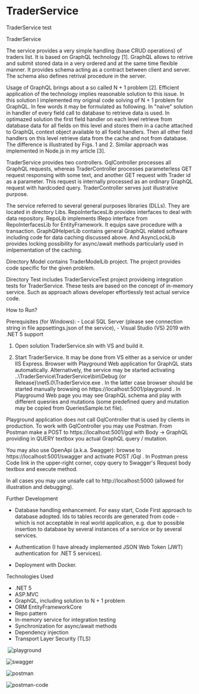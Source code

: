 # TraderService
TraderService test



TraderService

The service provides a very simple handling (base CRUD operations) of traders list.
It is based on GraphQL technology [1]. 
GraphQL allows to retrive and submit stored data in a very ordered and at the same time flexible manner.
It provides schema acting as a contract between client and server.
The schema also defines retrival procedure in the server.

Usage of GraphQL brings about a so called N + 1 problem [2].
Efficient application of the technology implies reasonable solution to this issue.
In this solution I implemented my original code solving of N + 1 problem for GraphQL.
In few words it may be formulated as following.
In "naive" solution in handler of every field call to database to retrieve data is used.
In optimazed solution the first field handler on each level retrieve from database data for all fields on this level and
stores them in a cache attached to GraphQL context object available to all foeld handlers.
Then all other field handlers on this level retrieve data from the cache and not from database. 
The difference is illustrated by Figs. 1 and 2.
Similar approach was implemented in Node.js in my article [3].

TraderService provides two controllers.
GqlController processes all GraphQL requests, whereas
TraderController processes parameterless GET request responsing with some text, and
another GET request with Trader id as a parameter.
This request is internally processed as an ordinary GraphQL request with hardcoded query.
TraderController serves just illustrative purpose.

The service referred to several general purposes libraries (DLLs).
They are located in directory Libs.
RepoInterfacesLib provides interfaces to deal with data repository.
RepoLib implements IRepo<T> interface from RepoInterfacesLib for EntityFramework.
It equips save procedure with a transaction.
GraphQlHelperLib contains general GraphQL related software including code for data caching discussed above.
And AsyncLockLib provides locking possibility for async/await methods particularly used in imlpementation of the caching.

Directory Model contains TraderModelLib project.
The project provides code specific for the given problem.

Directory Test includes TraderServiceTest project provideing integration tests for TraderService.
These tests are based on the concept of in-memory service.
Such as approach allows developer effortlessly test actual service code. 


How to Run?

Prerequisites (for Windows):
	- Local SQL Server (please see connection string in file appsettings.json of the service),
	- Visual Studio (VS) 2019 with .NET 5 support
	
1. Open solution TraderService.sln with VS and build it.

2. Start TraderService.
It may be done from VS either as a service or under IIS Express.
Browser with Playground Web application for GraphQL stats automatically.
Alternatively, the service may be started activating 
..\TraderService\TraderService\bin\Debug {or Release}\net5.0\TraderService.exe .
In the latter case browser should be started manually browsing on https://localhost:5001/playground .
In Playgroumd Web page you may see GraphQL schema and play with different quesries and mutations
(some predefined query and mutation may be copied from QueriesSample.txt file).

Playground application does not call GqlController that is used by clients in production.
To work with GqlController you may use Postman.
From Postman make a POST to https://localhost:5001/gql
with Body -> GraphQL providing in QUERY textbox you actual GraphQL query / mutation.

You may also use OpenApi (a.k.a. Swagger):
browse to https://localhost:5001/swagger and activate POST /Gql .
In Postman press Code link in the upper-right corner, copy query to Swagger's Request body textbox and execute method.

In all cases you may use unsafe call to http://localhost:5000 (allowed for illustration and debugging).


Further Development

- Database handling enhancement.
  For easy start, Code First approach to database adopted.
  Ids to tables records are generated from code - which is not acceptable in real world application, e.g.
  due to possible insertion to database by several instances of a service or by several services.
  
- Authentication (I have already implemented JSON Web Token (JWT) authentication for .NET 5 services).

- Deployment with Docker.


Technologies Used

- .NET 5
- ASP.MVC
- GraphQL, including solution to N + 1 problem
- ORM EntityFrameworkCore
- Repo pattern
- In-memory service for integration testing
- Synchronization for async/await methods
- Dependency injection
- Transport Layer Security (TLS)







​	![playground](C:\prj\TraderService\_docs\playground.png)



![swagger](C:\prj\TraderService\_docs\swagger.png)





![postman](C:\prj\TraderService\_docs\postman.png)





![postman-code](C:\prj\TraderService\_docs\postman-code.png)